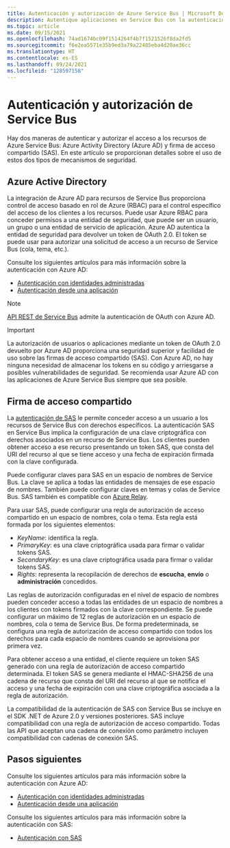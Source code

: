 ```yaml
---
title: Autenticación y autorización de Azure Service Bus | Microsoft Docs
description: Autentique aplicaciones en Service Bus con la autenticación de firma de acceso compartido (SAS).
ms.topic: article
ms.date: 09/15/2021
ms.openlocfilehash: 74ad1674bc09f1514264f4b7f1521526f8da2fd5
ms.sourcegitcommit: f6e2ea5571e35b9ed3a79a22485eba4d20ae36cc
ms.translationtype: HT
ms.contentlocale: es-ES
ms.lasthandoff: 09/24/2021
ms.locfileid: "128597158"
---
```

# <a name="service-bus-authentication-and-authorization"></a>Autenticación y autorización de Service Bus
Hay dos maneras de autenticar y autorizar el acceso a los recursos de Azure Service Bus: Azure Activity Directory (Azure AD) y firma de acceso compartido (SAS). En este artículo se proporcionan detalles sobre el uso de estos dos tipos de mecanismos de seguridad. 

## <a name="azure-active-directory"></a>Azure Active Directory
La integración de Azure AD para recursos de Service Bus proporciona control de acceso basado en rol de Azure (RBAC) para el control específico del acceso de los clientes a los recursos. Puede usar Azure RBAC para conceder permisos a una entidad de seguridad, que puede ser un usuario, un grupo o una entidad de servicio de aplicación. Azure AD autentica la entidad de seguridad para devolver un token de OAuth 2.0. El token se puede usar para autorizar una solicitud de acceso a un recurso de Service Bus (cola, tema, etc.).

Consulte los siguientes artículos para más información sobre la autenticación con Azure AD:

- [Autenticación con identidades administradas](service-bus-managed-service-identity.md)
- [Autenticación desde una aplicación](authenticate-application.md)

> [!NOTE]
> [API REST de Service Bus](/rest/api/servicebus/) admite la autenticación de OAuth con Azure AD.

> [!IMPORTANT]
> La autorización de usuarios o aplicaciones mediante un token de OAuth 2.0 devuelto por Azure AD proporciona una seguridad superior y facilidad de uso sobre las firmas de acceso compartido (SAS). Con Azure AD, no hay ninguna necesidad de almacenar los tokens en su código y arriesgarse a posibles vulnerabilidades de seguridad. Se recomienda usar Azure AD con las aplicaciones de Azure Service Bus siempre que sea posible. 

## <a name="shared-access-signature"></a>Firma de acceso compartido
La [autenticación de SAS](service-bus-sas.md) le permite conceder acceso a un usuario a los recursos de Service Bus con derechos específicos. La autenticación SAS en Service Bus implica la configuración de una clave criptográfica con derechos asociados en un recurso de Service Bus. Los clientes pueden obtener acceso a ese recurso presentando un token SAS, que consta del URI del recurso al que se tiene acceso y una fecha de expiración firmada con la clave configurada.

Puede configurar claves para SAS en un espacio de nombres de Service Bus. La clave se aplica a todas las entidades de mensajes de ese espacio de nombres. También puede configurar claves en temas y colas de Service Bus. SAS también es compatible con [Azure Relay](../azure-relay/relay-authentication-and-authorization.md).

Para usar SAS, puede configurar una regla de autorización de acceso compartido en un espacio de nombres, cola o tema. Esta regla está formada por los siguientes elementos:

* *KeyName*: identifica la regla.
* *PrimaryKey*: es una clave criptográfica usada para firmar o validar tokens SAS.
* *SecondaryKey*: es una clave criptográfica usada para firmar o validar tokens SAS.
* *Rights*: representa la recopilación de derechos de **escucha**, **envío** o **administración** concedidos.

Las reglas de autorización configuradas en el nivel de espacio de nombres pueden conceder acceso a todas las entidades de un espacio de nombres a los clientes con tokens firmados con la clave correspondiente. Se puede configurar un máximo de 12 reglas de autorización en un espacio de nombres, cola o tema de Service Bus. De forma predeterminada, se configura una regla de autorización de acceso compartido con todos los derechos para cada espacio de nombres cuando se aprovisiona por primera vez.

Para obtener acceso a una entidad, el cliente requiere un token SAS generado con una regla de autorización de acceso compartido determinada. El token SAS se genera mediante el HMAC-SHA256 de una cadena de recurso que consta del URI del recurso al que se notifica el acceso y una fecha de expiración con una clave criptográfica asociada a la regla de autorización.

La compatibilidad de la autenticación de SAS con Service Bus se incluye en el SDK .NET de Azure 2.0 y versiones posteriores. SAS incluye compatibilidad con una regla de autorización de acceso compartido. Todas las API que aceptan una cadena de conexión como parámetro incluyen compatibilidad con cadenas de conexión SAS.


## <a name="next-steps"></a>Pasos siguientes
Consulte los siguientes artículos para más información sobre la autenticación con Azure AD:

- [Autenticación con identidades administradas](service-bus-managed-service-identity.md)
- [Autenticación desde una aplicación](authenticate-application.md)

Consulte los siguientes artículos para más información sobre la autenticación con SAS:

- [Autenticación con SAS](service-bus-sas.md)
